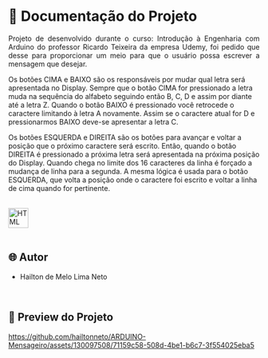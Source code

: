 # 📒 Documentação do Projeto

<p align="justify">
Projeto de desenvolvido durante o curso: Introdução à Engenharia com Arduino do professor Ricardo Teixeira da empresa Udemy, foi pedido que desse para proporcionar um meio para que o usuário possa escrever a mensagem que desejar.
</p>

Os botões CIMA e BAIXO são os responsáveis por mudar qual letra será apresentada no Display. Sempre que o botão CIMA for pressionado a letra muda na sequência do alfabeto seguindo então B, C, D e assim por diante até a letra Z. Quando o botão BAIXO é pressionado você retrocede o caractere limitando à letra A novamente. Assim se o caractere atual for D e pressionarmos BAIXO deve-se apresentar a letra C.

Os botões ESQUERDA e DIREITA são os botões para avançar e voltar a posição que o próximo caractere será escrito. Então, quando o botão DIREITA é pressionado a próxima letra será apresentada na próxima posição do Display. Quando chega no limite dos 16 caracteres da linha é forçado a mudança de linha para a segunda. A mesma lógica é usada para o botão ESQUERDA, que volta a posição onde o caractere foi escrito e voltar a linha de cima quando for pertinente.

<div style="display: inline_block"><br>
  <img align="center" alt="HTML" heigth="30" width="40" src="https://cdn.jsdelivr.net/gh/devicons/devicon@latest/icons/arduino/arduino-original.svg">
</div>

<br>

## 🌐 Autor

- Hailton de Melo Lima Neto

<br>

## 🔗 Preview do Projeto

<p>
  

https://github.com/hailtonneto/ARDUINO-Mensageiro/assets/130097508/71159c58-508d-4be1-b6c7-3f554025eba5


</p>
